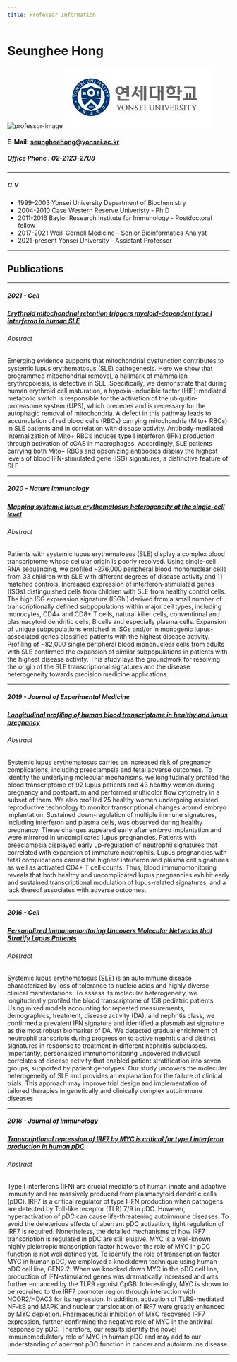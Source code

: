 ```yaml
---
title: Professor Information
---
```


# Seunghee Hong
![professor-image](https://biochem.yonsei.ac.kr/_attach/image/2022/04/thumb_HOadnbamuFNqELFlFWGx.jpg) ![symbol](/assets/images/symbolsmall.jpg)
#### E-Mail: seungheehong@yonsei.ac.kr
##### Office Phone : 02-2123-2708


---
##### C.V
* 1999-2003 Yonsei University Department of Biochemistry
* 2004-2010 Case Western Reserve Univeristy - Ph.D
* 2011-2016 Baylor Research Institute for Immunology - Postdoctoral fellow
* 2017-2021 Weill Cornell Medicine - Senior Bioinformatics Analyst
* 2021-present Yonsei University - Assistant Professor

---
## Publications
---
##### 2021 - Cell
##### [Erythroid mitochondrial retention triggers myeloid-dependent type I interferon in human SLE](https://pubmed.ncbi.nlm.nih.gov/34384544/)

###### Abstract
Emerging evidence supports that mitochondrial dysfunction contributes to systemic lupus erythematosus (SLE) pathogenesis. Here we show that programmed mitochondrial removal, a hallmark of mammalian erythropoiesis, is defective in SLE. Specifically, we demonstrate that during human erythroid cell maturation, a hypoxia-inducible factor (HIF)-mediated metabolic switch is responsible for the activation of the ubiquitin-proteasome system (UPS), which precedes and is necessary for the autophagic removal of mitochondria. A defect in this pathway leads to accumulation of red blood cells (RBCs) carrying mitochondria (Mito+ RBCs) in SLE patients and in correlation with disease activity. Antibody-mediated internalization of Mito+ RBCs induces type I interferon (IFN) production through activation of cGAS in macrophages. Accordingly, SLE patients carrying both Mito+ RBCs and opsonizing antibodies display the highest levels of blood IFN-stimulated gene (ISG) signatures, a distinctive feature of SLE

---
##### 2020 - Nature Immunology
##### [Mapping systemic lupus erythematosus heterogeneity at the single-cell level](https://www.nature.com/articles/s41590-020-0743-0)
###### Abstract
Patients with systemic lupus erythematosus (SLE) display a complex blood transcriptome whose cellular origin is poorly resolved. Using single-cell RNA sequencing, we profiled ~276,000 peripheral blood mononuclear cells from 33 children with SLE with different degrees of disease activity and 11 matched controls. Increased expression of interferon-stimulated genes (ISGs) distinguished cells from children with SLE from healthy control cells. The high ISG expression signature (ISGhi) derived from a small number of transcriptionally defined subpopulations within major cell types, including monocytes, CD4+ and CD8+ T cells, natural killer cells, conventional and plasmacytoid dendritic cells, B cells and especially plasma cells. Expansion of unique subpopulations enriched in ISGs and/or in monogenic lupus-associated genes classified patients with the highest disease activity. Profiling of ~82,000 single peripheral blood mononuclear cells from adults with SLE confirmed the expansion of similar subpopulations in patients with the highest disease activity. This study lays the groundwork for resolving the origin of the SLE transcriptional signatures and the disease heterogeneity towards precision medicine applications.

---
##### 2019 - Journal of Experimental Medicine
##### [Longitudinal profiling of human blood transcriptome in healthy and lupus pregnancy](https://pubmed.ncbi.nlm.nih.gov/30962246/)
###### Abstract
Systemic lupus erythematosus carries an increased risk of pregnancy complications, including preeclampsia and fetal adverse outcomes. To identify the underlying molecular mechanisms, we longitudinally profiled the blood transcriptome of 92 lupus patients and 43 healthy women during pregnancy and postpartum and performed multicolor flow cytometry in a subset of them. We also profiled 25 healthy women undergoing assisted reproductive technology to monitor transcriptional changes around embryo implantation. Sustained down-regulation of multiple immune signatures, including interferon and plasma cells, was observed during healthy pregnancy. These changes appeared early after embryo implantation and were mirrored in uncomplicated lupus pregnancies. Patients with preeclampsia displayed early up-regulation of neutrophil signatures that correlated with expansion of immature neutrophils. Lupus pregnancies with fetal complications carried the highest interferon and plasma cell signatures as well as activated CD4+ T cell counts. Thus, blood immunomonitoring reveals that both healthy and uncomplicated lupus pregnancies exhibit early and sustained transcriptional modulation of lupus-related signatures, and a lack thereof associates with adverse outcomes.

---
##### 2016 - Cell
##### [Personalized Immunomonitoring Uncovers Molecular Networks that Stratify Lupus Patients](https://pubmed.ncbi.nlm.nih.gov/27040498/)
###### Abstract
Systemic lupus erythematosus (SLE) is an autoimmune disease characterized by loss of tolerance to nucleic acids and highly diverse clinical manifestations. To assess its molecular heterogeneity, we longitudinally profiled the blood transcriptome of 158 pediatric patients. Using mixed models accounting for repeated measurements, demographics, treatment, disease activity (DA), and nephritis class, we confirmed a prevalent IFN signature and identified a plasmablast signature as the most robust biomarker of DA. We detected gradual enrichment of neutrophil transcripts during progression to active nephritis and distinct signatures in response to treatment in different nephritis subclasses. Importantly, personalized immunomonitoring uncovered individual correlates of disease activity that enabled patient stratification into seven groups, supported by patient genotypes. Our study uncovers the molecular heterogeneity of SLE and provides an explanation for the failure of clinical trials. This approach may improve trial design and implementation of tailored therapies in genetically and clinically complex autoimmune diseases

---

##### 2016 - Journal of Immunology
##### [Transcriptional repression of IRF7 by MYC is critical for type I interferon production in human pDC](https://www.ncbi.nlm.nih.gov/pmc/articles/PMC5101139/)
###### Abstract
Type I interferons (IFN) are crucial mediators of human innate and adaptive immunity and are massively produced from plasmacytoid dendritic cells (pDC). IRF7 is a critical regulator of type I IFN production when pathogens are detected by Toll-like receptor (TLR) 7/9 in pDC. However, hyperactivation of pDC can cause life-threatening autoimmune diseases. To avoid the deleterious effects of aberrant pDC activation, tight regulation of IRF7 is required. Nonetheless, the detailed mechanisms of how IRF7 transcription is regulated in pDC are still elusive. MYC is a well-known highly pleiotropic transcription factor however the role of MYC in pDC function is not well defined yet. To identify the role of transcription factor MYC in human pDC, we employed a knockdown technique using human pDC cell line, GEN2.2. When we knocked down MYC in the pDC cell line, production of IFN-stimulated genes was dramatically increased and was further enhanced by the TLR9 agonist CpGB. Interestingly, MYC is shown to be recruited to the IRF7 promoter region through interaction with NCOR2/HDAC3 for its repression. In addition, activation of TLR9-mediated NF-kB and MAPK and nuclear translocation of IRF7 were greatly enhanced by MYC depletion. Pharmaceutical inhibition of MYC recovered IRF7 expression, further confirming the negative role of MYC in the antiviral response by pDC. Therefore, our results identify the novel immunomodulatory role of MYC in human pDC and may add to our understanding of aberrant pDC function in cancer and autoimmune disease.

---